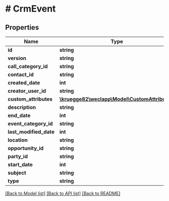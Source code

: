 # # CrmEvent

## Properties

Name | Type | Description | Notes
------------ | ------------- | ------------- | -------------
**id** | **string** |  | [optional]
**version** | **string** |  | [optional]
**call_category_id** | **string** |  | [optional]
**contact_id** | **string** |  | [optional]
**created_date** | **int** |  | [optional]
**creator_user_id** | **string** |  | [optional]
**custom_attributes** | [**\kruegge82\weclapp\Model\CustomAttribute[]**](CustomAttribute.md) |  | [optional]
**description** | **string** |  | [optional]
**end_date** | **int** |  | [optional]
**event_category_id** | **string** |  | [optional]
**last_modified_date** | **int** |  | [optional]
**location** | **string** |  | [optional]
**opportunity_id** | **string** |  | [optional]
**party_id** | **string** |  |
**start_date** | **int** |  | [optional]
**subject** | **string** |  |
**type** | **string** |  |

[[Back to Model list]](../../README.md#models) [[Back to API list]](../../README.md#endpoints) [[Back to README]](../../README.md)

